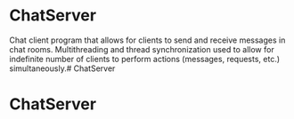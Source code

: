 # ChatServer
Chat client program that allows for clients to send and receive messages in chat rooms.
Multithreading and thread synchronization used to allow for indefinite number of clients to perform actions (messages, requests, etc.) simultaneously.# ChatServer
# ChatServer
